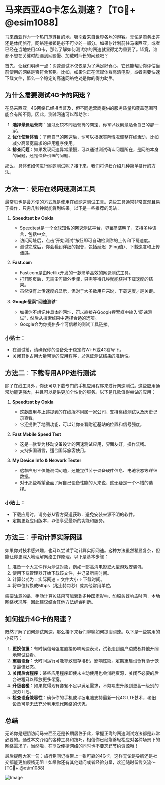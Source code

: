 # 马来西亚4G卡怎么测速？【TG💪+ @esim1088】

马来西亚作为一个热门旅游目的地，吸引着来自世界各地的游客。无论是商务出差还是休闲旅行，网络连接都是必不可少的一部分。如果你计划前往马来西亚，或者已经在当地使用4G卡，那么了解如何测试你的网速就显得尤为重要了。毕竟，谁都不想在关键时刻遇到网速慢、加载时间长的问题吧？

首先，让我们明确一点：网速测试不仅仅是为了满足好奇心，它还能帮助你评估当前使用的网络是否符合预期。比如，如果你正在流媒体看高清电影，或者需要快速下载文件，那么一个稳定的高速网络绝对是你的得力助手。

## 为什么需要测试4G卡的网速？

在马来西亚，4G网络已经相当普及，但不同运营商提供的服务质量和覆盖范围可能会有所不同。因此，测试网速可以帮助你：

1. **选择最佳运营商**：通过比较不同运营商的网速，你可以找到最适合自己的那一家。
2. **优化使用体验**：了解自己的网速后，你可以根据实际情况调整在线活动，比如减少高带宽需求的应用程序使用。
3. **排查问题**：如果发现网速异常缓慢，可以通过测试确认问题所在，是网络本身的问题，还是设备设置的问题。

那么，具体该如何进行网速测试呢？接下来，我们将详细介绍几种简单易行的方法。

## 方法一：使用在线网速测试工具

最常见也是最方便的方式就是使用在线网速测试工具。这些工具通常非常直观且易于操作，只需几秒钟就能得到结果。以下是一些推荐的网站：

1. **Speedtest by Ookla**
   - Speedtest是一个全球知名的网速测试平台，界面简洁明了，支持多种语言，包括中文。
   - 访问网址后，点击“开始测试”按钮即可自动检测你的上传和下载速度。
   - 测试完成后，你会看到详细的报告，包括延迟（Ping值）、下载速度和上传速度。

2. **Fast.com**
   - Fast.com是由Netflix开发的一款简单高效的网速测试工具。
   - 打开网页后，无需任何额外步骤，只需等待几秒就能获得下载速度的结果。
   - 虽然没有上传速度的显示，但对于大多数用户来说，下载速度才是关键。

3. **Google搜索“网速测试”**
   - 如果你不想记住具体的网址，可以直接在Google搜索框中输入“网速测试”，然后从搜索结果中选择合适的选项。
   - Google会为你提供多个可信赖的测试工具链接。

### 小贴士：
- 在测试前，请确保你的设备处于稳定的Wi-Fi或4G信号下。
- 关闭其他占用大量带宽的应用程序，以保证测试结果的准确性。

## 方法二：下载专用APP进行测试

除了在线工具外，你还可以下载专门的手机应用程序来进行网速测试。这些应用通常功能更强大，并且可以提供更加个性化的服务。以下是几款值得尝试的应用：

1. **Speedtest by Ookla**
   - 这款应用与上述提到的在线版本同属一家公司，支持离线测试以及历史记录查看。
   - 它还提供了地图功能，可以让你查看附近基站的位置和信号强度。

2. **Fast Mobile Speed Test**
   - 这是一款专为移动设备设计的网速测试应用，界面友好，操作流畅。
   - 支持多国语言，适合国际旅客使用。

3. **My Device Info & Network Tester**
   - 这款应用不仅能测试网速，还能提供关于设备硬件信息、电池状态等详细数据。
   - 对于那些希望全面了解自己设备性能的人来说，这无疑是一个不错的选择。

### 小贴士：
- 下载应用时，请务必从官方渠道获取，避免安装来源不明的软件。
- 定期更新应用版本，以便享受最新的功能和服务。

## 方法三：手动计算实际网速

如果你对技术感兴趣，也可以尝试手动计算实际网速。这种方法虽然稍显复杂，但能让你更深入地理解网络工作原理。以下是基本步骤：

1. 准备一个大文件作为测试对象，例如一部高清电影或大型游戏安装包。
2. 使用下载管理器开始下载该文件，并记录所需时间。
3. 计算公式为：实际网速 = 文件大小 ÷ 下载时间。
4. 将单位转换成Mbps（兆比特每秒）或其他常用单位。

需要注意的是，手动计算的结果可能受到多种因素影响，如服务器响应时间、本地网络状况等，因此建议结合其他方法综合判断。

## 如何提升4G卡的网速？

既然了解了如何测试网速，那么接下来我们聊聊如何提高网速。以下是一些实用的小技巧：

1. **更换位置**：有时候信号强度直接影响网速表现，试着走到窗户边或者其他开阔地带试试看。
2. **重启设备**：长时间运行可能导致缓存堆积，影响性能，定期重启设备有助于恢复最佳状态。
3. **关闭后台程序**：某些应用程序即使未主动使用也会消耗资源，关闭不必要的后台进程可以释放更多带宽。
4. **升级套餐**：如果觉得现有套餐不足以满足需求，不妨考虑升级到更高一级别的服务计划。
5. **检查设备兼容性**：确保你的手机或平板电脑支持最新一代4G LTE技术，老旧设备可能无法充分利用现代网络的优势。

## 总结

无论你是短期访问马来西亚还是长期居住于此，掌握正确的网速测试方法都是非常必要的。通过本文介绍的各种工具和技巧，相信你已经能够轻松应对各种场景下的网络需求了。当然啦，在享受便捷网络的同时也不要忘记节约资源哦！

最后提醒大家一句：旅行期间记得带上一张可靠的4G卡，这样无论是导航还是社交都能更加顺畅无阻！如果你还有其他疑问或者经验分享，欢迎随时留言交流～[[TG💪+ @esim1088](https://t.me/s/esim1088)]

![Image](https://i.postimg.cc/4NQfJmqS/Snipaste-2025-05-13-00-14-12.png)